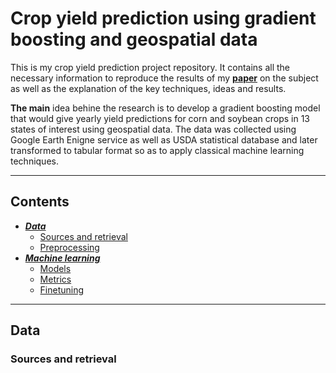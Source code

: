 # Crop yield prediction using gradient boosting and geospatial data

This is my crop yield prediction project repository. It contains all the necessary information to reproduce the results of my **[paper](./paper.pdf)** on the subject as well as the explanation of the key techniques, ideas and results.

**The main** idea behine the research is to develop a gradient boosting model that would give yearly yield predictions for corn and soybean crops in 13 states of interest using geospatial data. The data was collected using Google Earth Enigne service as well as USDA statistical database and later transformed to tabular format so as to apply classical machine learning techniques.

---

## Contents

+ [***Data***](#data)
    + [Sources and retrieval](#sources-and-retrieval)
    + [Preprocessing](#)
+ [***Machine learning***]()
    + [Models](#123)
    + [Metrics](#123)
    + [Finetuning](#123)

---

## Data

### Sources and retrieval
